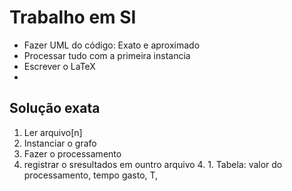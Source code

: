 # Trabalho em SI
- Fazer UML do código: Exato e aproximado
- Processar tudo com a primeira instancia
- Escrever o LaTeX
- 


## Solução exata

1. Ler arquivo[n]
2. Instanciar o grafo
3. Fazer o processamento
4. registrar o sresultados em ountro arquivo
    4. 1. Tabela: valor do processamento, tempo gasto, T,  